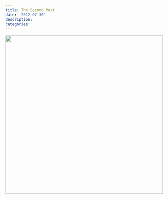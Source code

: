 ```yaml
---
title: The Second Post
date: '2012-07-30'
description:
categories:
---
```


<img width="500" src="{{urls.media}}/0.5.jpeg">
